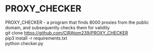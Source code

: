 # PROXY_CHECKER  
PROXY_CHECKER - a program that finds 8000 proxies from the public domain, and subsequently checks them for validity  
git clone https://github.com/CIRAtom239/PROXY_CHECKER  
pip3 install -r requirements.txt  
python checker.py  

